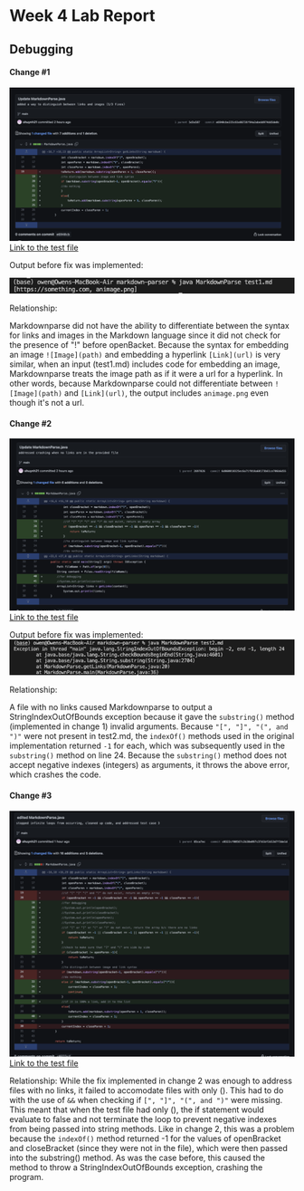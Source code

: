 # Week 4 Lab Report
## Debugging

#### Change #1
![Image](L2_screenshots/change1.png)
[Link to the test file](https://github.com/ohuynh21/markdown-parser/blob/main/test1.md?plain=1)

Output before fix was implemented:

![Image](L2_screenshots/output1.png)

Relationship:

Markdownparse did not have the ability to differentiate between the syntax for links and images in the Markdown language since it did not check for the presence of "!" before openBacket. Because the syntax for embedding an image `![Image](path)` and embedding a hyperlink `[Link](url)` is very similar, when an input (test1.md) includes code for embedding an image, Markdownparse treats the image path as if it were a url for a hyperlink. In other words, because Markdownparse could not differentiate between `![Image](path)` and `[Link](url)`, the output includes `animage.png` even though it's not a url.

#### Change #2
![Image](L2_screenshots/change2.png)
[Link to the test file](https://github.com/ohuynh21/markdown-parser/blob/main/test2.md?plain=1)

Output before fix was implemented:
![Image](L2_screenshots/output2.png)

Relationship:

A file with no links caused Markdownparse to output a StringIndexOutOfBounds exception because it gave the `substring()` method (implemented in change 1) invalid arguments. Because `"[", "]", "(", and ")"` were not present in test2.md, the `indexOf()` methods used in the original implementation returned `-1` for each, which was subsequently used in the `substring()` method on line 24. Because the `substring()` method does not accept negative indexes (integers) as arguments, it throws the above error, which crashes the code.
#### Change #3
![Image](L2_screenshots/change3.png)
[Link to the test file](https://github.com/ohuynh21/markdown-parser/blob/main/test3.md?plain=1)

Relationship:
While the fix implemented in change 2 was enough to address files with no links, it failed to accomodate files with only (). This had to do with the use of `&&` when checking if `[", "]", "(", and ")"` were missing. This meant that when the test file had only (), the if statement would evaluate to false and not terminate the loop to prevent negative indexes from being passed into string methods. Like in change 2, this was a problem because the `indexOf()` method returned -1 for the values of openBracket and closeBracket (since they were not in the file), which were then passed into the substring() method. As was the case before, this caused the method to throw a StringIndexOutOfBounds exception, crashing the program.